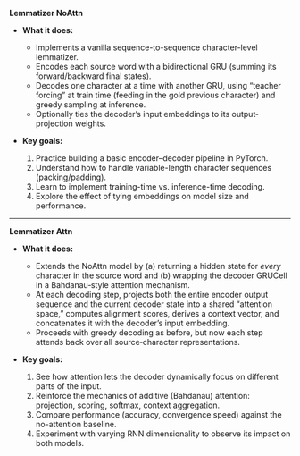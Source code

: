 **Lemmatizer NoAttn**  
- **What it does:**  
  - Implements a vanilla sequence-to-sequence character-level lemmatizer.  
  - Encodes each source word with a bidirectional GRU (summing its forward/backward final states).  
  - Decodes one character at a time with another GRU, using “teacher forcing” at train time (feeding in the gold previous character) and greedy sampling at inference.  
  - Optionally ties the decoder’s input embeddings to its output‐projection weights.  

- **Key goals:**  
  1. Practice building a basic encoder–decoder pipeline in PyTorch.  
  2. Understand how to handle variable-length character sequences (packing/padding).  
  3. Learn to implement training-time vs. inference-time decoding.  
  4. Explore the effect of tying embeddings on model size and performance.  

---

**Lemmatizer Attn**  
- **What it does:**  
  - Extends the NoAttn model by (a) returning a hidden state for *every* character in the source word and (b) wrapping the decoder GRUCell in a Bahdanau‐style attention mechanism.  
  - At each decoding step, projects both the entire encoder output sequence and the current decoder state into a shared “attention space,” computes alignment scores, derives a context vector, and concatenates it with the decoder’s input embedding.  
  - Proceeds with greedy decoding as before, but now each step attends back over all source‐character representations.  

- **Key goals:**  
  1. See how attention lets the decoder dynamically focus on different parts of the input.  
  2. Reinforce the mechanics of additive (Bahdanau) attention: projection, scoring, softmax, context aggregation.  
  3. Compare performance (accuracy, convergence speed) against the no-attention baseline.  
  4. Experiment with varying RNN dimensionality to observe its impact on both models.